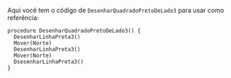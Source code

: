 Aqui você tem o código de `DesenharQuadradoPretoDeLado3` para usar como referência:

``` gobstones
procedure DesenharQuadradoPretoDeLado3() {
  DesenharLinhaPreta3()    
  Mover(Norte)
  DesenharLinhaPreta3()    
  Mover(Norte)
  DsesenharLinhaPreta3()    
}
```

